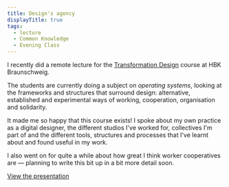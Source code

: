 ```yaml
---
title: Design's agency
displayTitle: true
tags:
  - lecture
  - Common Knowledge
  - Evening Class
---
```


I recently did a remote lecture for the [Transformation Design](https://www.hbk-bs.de/en/studiengaenge/transformation-design/) course at HBK Braunschweig.

The students are currently doing a subject on *operating systems*, looking at the frameworks and structures that surround design: alternative, established and experimental ways of working, cooperation, organisation and solidarity.

It made me so happy that this course exists! I spoke about my own practice as a digital designer, the different studios I've worked for, collectives I'm part of and the different tools, structures and processes that I've learnt about and found useful in my work.

I also went on for quite a while about how great I think worker cooperatives are — planning to write this bit up in a bit more detail soon.

[View the presentation](https://www.are.na/block/5761464)
